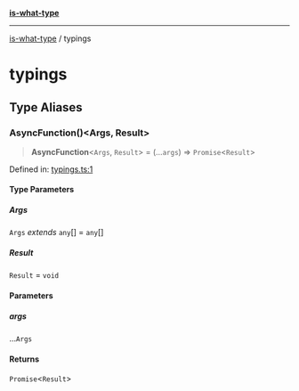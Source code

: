 [**is-what-type**](index.md)

***

[is-what-type](modules.md) / typings

# typings

## Type Aliases

### AsyncFunction()\<Args, Result\>

> **AsyncFunction**\<`Args`, `Result`\> = (...`args`) => `Promise`\<`Result`\>

Defined in: [typings.ts:1](https://github.com/fengxinming/is-what-type/blob/b8637cab33d631a672cfc558f39e82fe4f36481a/src/typings.ts#L1)

#### Type Parameters

##### Args

`Args` *extends* `any`[] = `any`[]

##### Result

`Result` = `void`

#### Parameters

##### args

...`Args`

#### Returns

`Promise`\<`Result`\>
